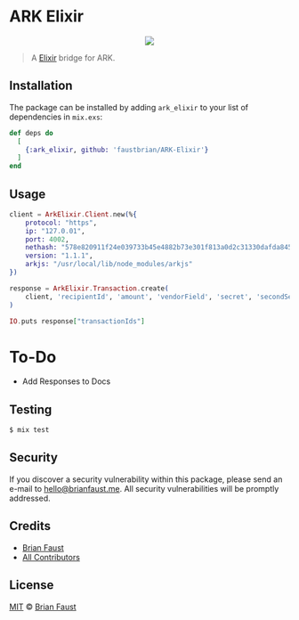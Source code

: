 # ARK Elixir

<p align="center">
    <img src="https://github.com/faustbrian/ARK-Elixir/blob/master/banner.png" />
</p>

> A [Elixir](https://elixir-lang.org/) bridge for ARK.

## Installation

The package can be installed by adding `ark_elixir` to your list of dependencies in `mix.exs`:

```elixir
def deps do
  [
    {:ark_elixir, github: 'faustbrian/ARK-Elixir'}
  ]
end
```

## Usage

```elixir
client = ArkElixir.Client.new(%{
    protocol: "https",
    ip: "127.0.01",
    port: 4002,
    nethash: "578e820911f24e039733b45e4882b73e301f813a0d2c31330dafda84534ffa23",
    version: "1.1.1",
    arkjs: "/usr/local/lib/node_modules/arkjs"
})

response = ArkElixir.Transaction.create(
    client, 'recipientId', 'amount', 'vendorField', 'secret', 'secondSecret'
)

IO.puts response["transactionIds"]
```

# To-Do

- Add Responses to Docs

## Testing

``` bash
$ mix test
```

## Security

If you discover a security vulnerability within this package, please send an e-mail to hello@brianfaust.me. All security vulnerabilities will be promptly addressed.

## Credits

- [Brian Faust](https://github.com/faustbrian)
- [All Contributors](../../contributors)

## License

[MIT](LICENSE) © [Brian Faust](https://brianfaust.me)
